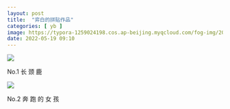 ```yaml
---
layout: post
title:  "弈白的拼贴作品"
categories: [ yb ]
image: https://typora-1259024198.cos.ap-beijing.myqcloud.com/fog-img/2022-05-19-2-post.jpeg
date: 2022-05-19 09:10
---
```


<div class="article-img-wrapper">
   <img src="https://typora-1259024198.cos.ap-beijing.myqcloud.com/fog-img/2022-05-19-1.jpeg">
   <p class="caption">No.1 长 颈 鹿</p>
</div>


<div class="article-img-wrapper">
   <img src="https://typora-1259024198.cos.ap-beijing.myqcloud.com/fog-img/2022-05-19-2.jpeg">
   <p class="caption">No.2 奔 跑 的 女 孩</p>
</div>

